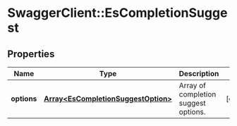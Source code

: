# SwaggerClient::EsCompletionSuggest

## Properties
Name | Type | Description | Notes
------------ | ------------- | ------------- | -------------
**options** | [**Array&lt;EsCompletionSuggestOption&gt;**](EsCompletionSuggestOption.md) | Array of completion suggest options. | [optional] 


